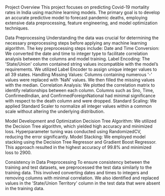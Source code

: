Project Overview This project focuses on predicting Covid-19 mortality rates in India using machine learning models. The primary goal is to develop an accurate predictive model to forecast pandemic deaths, employing extensive data preprocessing, feature engineering, and model optimization techniques.

Data Preprocessing Understanding the data was crucial for determining the necessary preprocessing steps before applying any machine learning algorithm. The key preprocessing steps include: Date and Time Conversion: We converted the date and time to integer type to facilitate correlation analysis between the columns and model training. Label Encoding: The 'State/Union' column contained string values incompatible with the model’s requirements. We utilized Label Encoder to assign unique integer values to all 39 states. Handling Missing Values: Columns containing numerous '-' values were replaced with 'NaN' values. We then filled the missing values with the median. Correlation Analysis: We plotted the correlation matrix to identify relationships between each column. Columns such as Sno, Time, ConfirmedIndian, and ConfirmedForeignNational had minimal significance with respect to the death column and were dropped. Standard Scaling: We applied Standard Scaler to normalize all integer values within a common scale without altering the underlying distribution.

Model Development and Optimization Decision Tree Algorithm: We utilized the Decision Tree algorithm, which yielded high accuracy and minimized loss. Hyperparameter tuning was conducted using RandomizedCV, reducing the error significantly. Model Stacking: We employed model stacking using the Decision Tree Regressor and Gradient Boost Regressor. This approach resulted in the highest accuracy of 99.8% and minimized loss to 2900.

Consistency in Data Preprocessing To ensure consistency between the training and test datasets, we preprocessed the test data similarly to the training data. This involved converting dates and times to integers and removing columns with minimal correlation. We also identified and replaced values in the 'State/Union Territory' column in the test data that were absent in the training data.
